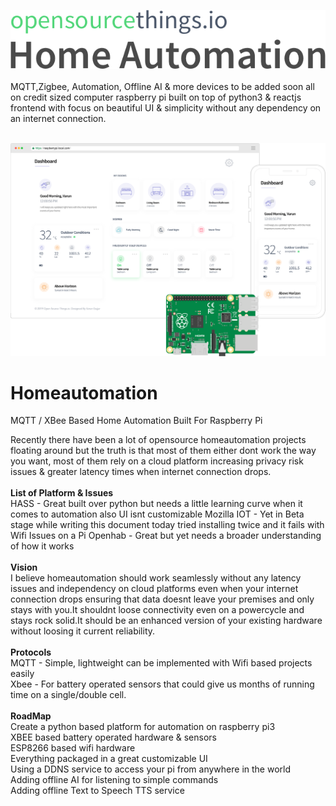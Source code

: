 
![alt text](https://raw.githubusercontent.com/varungujjar/homeautomation/master/frontend/dist/assets/light/images/preview_title.png)
<br><br>
MQTT,Zigbee, Automation, Offline AI & more devices to be added soon all on credit sized computer raspberry pi built on top of python3 & reactjs frontend with focus on beautiful UI & simplicity without any dependency on an internet connection.
<br><br>

![alt text](https://raw.githubusercontent.com/varungujjar/homeautomation/master/frontend/dist/assets/light/images/preview.png)

# Homeautomation
MQTT / XBee Based Home Automation Built For Raspberry Pi

Recently there have been a lot of opensource homeautomation projects floating around but the truth is that most of them either dont work the way you want, most of them rely on a cloud platform increasing privacy risk issues & greater latency times when internet connection drops.
<br><br>
<b>List of Platform & Issues</b><br>
HASS - Great built over python but needs a little learning curve when it comes to automation also UI isnt customizable
Mozilla IOT - Yet in Beta stage while writing this document today tried installing twice and it fails with Wifi Issues on a Pi
Openhab - Great but yet needs a broader understanding of how it works
<br><br>
<b>Vision</b><br>
I believe homeautomation should work seamlessly without any latency issues and independency on cloud platforms even when your internet connection drops ensuring that data doesnt leave your premises and only stays with you.It shouldnt loose connectivity even on a powercycle and stays rock solid.It should be an enhanced version of your existing hardware without loosing it current reliability.
<br><br>
<b>Protocols</b><br>
MQTT - Simple, lightweight can be implemented with Wifi based projects easily<br>
Xbee - For battery operated sensors that could give us months of running time on a single/double cell.<br>
<br>
<b>RoadMap</b><br>
Create a python based platform for automation on raspberry pi3<br>
XBEE based battery operated hardware & sensors<br>
ESP8266 based wifi hardware<br>
Everything packaged in a great customizable UI<br>
Using a DDNS service to access your pi from anywhere in the world<br>
Adding offline AI for listening to simple commands<br>
Adding offline Text to Speech TTS service<br>


